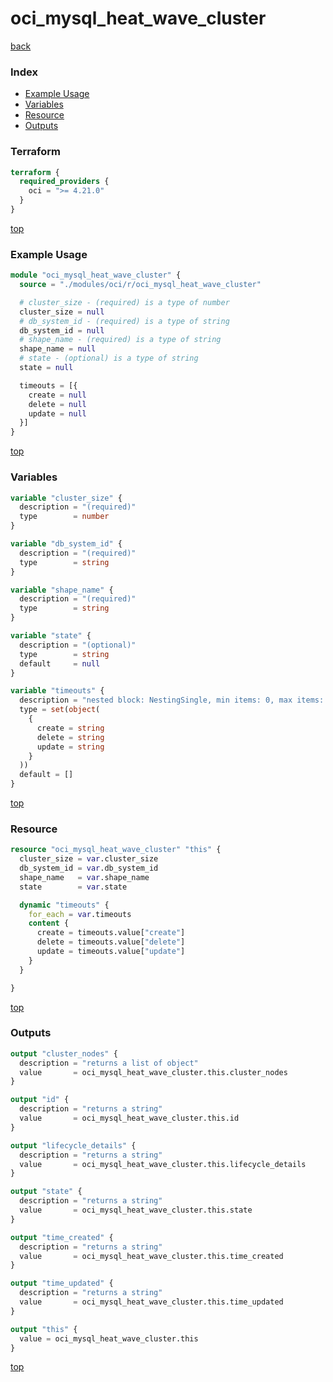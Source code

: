 # oci_mysql_heat_wave_cluster

[back](../oci.md)

### Index

- [Example Usage](#example-usage)
- [Variables](#variables)
- [Resource](#resource)
- [Outputs](#outputs)

### Terraform

```terraform
terraform {
  required_providers {
    oci = ">= 4.21.0"
  }
}
```

[top](#index)

### Example Usage

```terraform
module "oci_mysql_heat_wave_cluster" {
  source = "./modules/oci/r/oci_mysql_heat_wave_cluster"

  # cluster_size - (required) is a type of number
  cluster_size = null
  # db_system_id - (required) is a type of string
  db_system_id = null
  # shape_name - (required) is a type of string
  shape_name = null
  # state - (optional) is a type of string
  state = null

  timeouts = [{
    create = null
    delete = null
    update = null
  }]
}
```

[top](#index)

### Variables

```terraform
variable "cluster_size" {
  description = "(required)"
  type        = number
}

variable "db_system_id" {
  description = "(required)"
  type        = string
}

variable "shape_name" {
  description = "(required)"
  type        = string
}

variable "state" {
  description = "(optional)"
  type        = string
  default     = null
}

variable "timeouts" {
  description = "nested block: NestingSingle, min items: 0, max items: 0"
  type = set(object(
    {
      create = string
      delete = string
      update = string
    }
  ))
  default = []
}
```

[top](#index)

### Resource

```terraform
resource "oci_mysql_heat_wave_cluster" "this" {
  cluster_size = var.cluster_size
  db_system_id = var.db_system_id
  shape_name   = var.shape_name
  state        = var.state

  dynamic "timeouts" {
    for_each = var.timeouts
    content {
      create = timeouts.value["create"]
      delete = timeouts.value["delete"]
      update = timeouts.value["update"]
    }
  }

}
```

[top](#index)

### Outputs

```terraform
output "cluster_nodes" {
  description = "returns a list of object"
  value       = oci_mysql_heat_wave_cluster.this.cluster_nodes
}

output "id" {
  description = "returns a string"
  value       = oci_mysql_heat_wave_cluster.this.id
}

output "lifecycle_details" {
  description = "returns a string"
  value       = oci_mysql_heat_wave_cluster.this.lifecycle_details
}

output "state" {
  description = "returns a string"
  value       = oci_mysql_heat_wave_cluster.this.state
}

output "time_created" {
  description = "returns a string"
  value       = oci_mysql_heat_wave_cluster.this.time_created
}

output "time_updated" {
  description = "returns a string"
  value       = oci_mysql_heat_wave_cluster.this.time_updated
}

output "this" {
  value = oci_mysql_heat_wave_cluster.this
}
```

[top](#index)